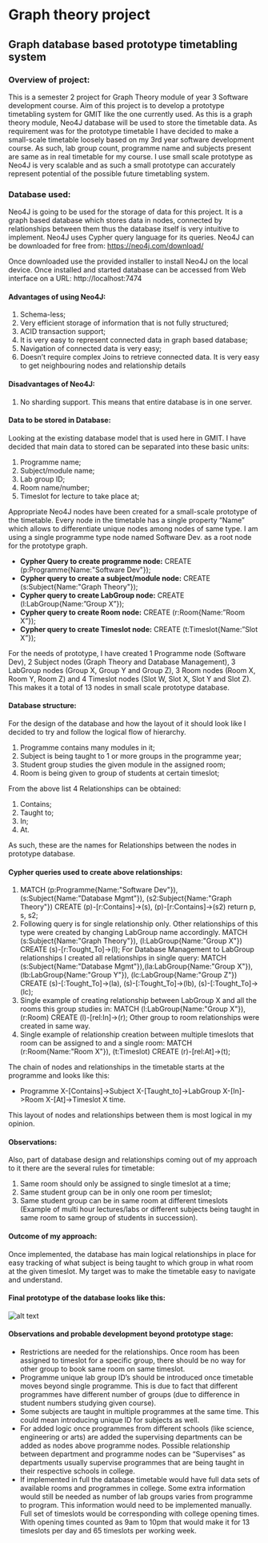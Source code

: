 # Graph theory project 

## Graph database based prototype timetabling system
### Overview of project:
This is a semester 2 project for Graph Theory module of year 3 Software development course. Aim of this project is to develop a prototype timetabling system for GMIT like the one currently used. As this is a graph theory module, Neo4J database will be used to store the timetable data. As requirement was for the prototype timetable I have decided to make a small-scale timetable loosely based on my 3rd year software development course. As such, lab group count, programme name and subjects present are same as in real timetable for my course. I use small scale prototype as Neo4J is very scalable and as such a small prototype can accurately represent potential of the possible future timetabling system.

### Database used:
Neo4J is going to be used for the storage of data for this project. It is a graph based database which stores data in nodes, connected by relationships between them thus the database itself is very intuitive to implement. Neo4J uses Cypher query language for its queries.
Neo4J can be downloaded for free from:
https://neo4j.com/download/

Once downloaded use the provided installer to install Neo4J on the local device. Once installed and started database can be accessed from Web interface on a URL: http://localhost:7474

#### Advantages of using Neo4J:
1.	Schema-less;
2.	Very efficient storage of information that is not fully structured;
3.	ACID transaction support;
4.	It is very easy to represent connected data in graph based database;
5.	Navigation of connected data is very easy;
6.	Doesn’t require complex Joins to retrieve connected data. It is very easy to get neighbouring nodes and relationship details

#### Disadvantages of Neo4J:
1.	No sharding support. This means that entire database is in one server.

#### Data to be stored in Database:
Looking at the existing database model that is used here in GMIT. I have decided that main data to stored can be separated into these basic units:
1.	Programme name;
2.	Subject/module name;
3.	Lab group ID;
4.	Room name/number;
5.	Timeslot for lecture to take place at;

Appropriate Neo4J nodes have been created for a small-scale prototype of the timetable. Every node in the timetable has a single property “Name” which allows to differentiate unique nodes among nodes of same type. I am using a single programme type node named Software Dev. as a root node for the prototype graph.

 - **Cypher Query to create programme node:**
CREATE (p:Programme{Name:"Software Dev"}); 
 - **Cypher query to create a subject/module node:**
CREATE (s:Subject{Name:"Graph Theory"});
 - **Cypher query to create LabGroup node:**
CREATE (l:LabGroup{Name:”Group X”});
 - **Cypher query to create Room node:**
CREATE (r:Room{Name:”Room X”});
 - **Cypher query to create Timeslot node:**
CREATE (t:Timeslot{Name:”Slot X”});

For the needs of prototype, I have created 1 Programme node (Software Dev), 2 Subject nodes (Graph Theory and Database Management), 3 LabGroup nodes (Group X, Group Y and Group Z), 3 Room nodes (Room X, Room Y, Room Z) and 4 Timeslot nodes (Slot W, Slot X, Slot Y and Slot Z). 
This makes it a total of 13 nodes in small scale prototype database.

#### Database structure:
For the design of the database and how the layout of it should look like I decided to try and follow the logical flow of hierarchy.
1.	Programme contains many modules in it;
2.	Subject is being taught to 1 or more groups in the programme year;
3.	Student group studies the given module in the assigned room;
4.	Room is being given to group of students at certain timeslot;

From the above list 4 Relationships can be obtained:
1.	Contains;
2.	Taught to;
3.	In;
4.	At.

As such, these are the names for Relationships between the nodes in prototype database.
#### Cypher queries used to create above relationships:
1.	MATCH (p:Programme{Name:"Software Dev"}), (s:Subject{Name:"Database Mgmt"}), (s2:Subject{Name:"Graph Theory"}) CREATE (p)-[r:Contains]->(s), (p)-[r:Contains]->(s2)  return p, s, s2;
2.	Following query is for single relationship only. Other relationships of this type were created by changing LabGroup name accordingly. MATCH (s:Subject{Name:"Graph Theory"}), (l:LabGroup{Name:"Group X"}) CREATE (s)-[r:Tought_To]->(l); 
For Database Management to LabGroup relationships I created all relationships in single query:
 MATCH (s:Subject{Name:"Database Mgmt"}),(la:LabGroup{Name:"Group X"}),(lb:LabGroup{Name:"Group Y"}), (lc:LabGroup{Name:"Group Z"}) CREATE (s)-[:Tought_To]->(la), (s)-[:Tought_To]->(lb), (s)-[:Tought_To]->(lc);
3.	Single example of creating relationship between LabGroup X and all the rooms this group studies in: MATCH (l:LabGroup{Name:"Group X"}), (r:Room) CREATE (l)-[rel:In]->(r);  Other group to room relationships were created in same way.
4.	Single example of relationship creation between multiple timeslots that room can be assigned to and a single room: MATCH (r:Room{Name:"Room X"}), (t:Timeslot) CREATE (r)-[rel:At]->(t);

The chain of nodes and relationships in the timetable starts at the programme and looks like this:
 - Programme X-[Contains]->Subject X-[Taught_to]->LabGroup X-[In]->Room X-[At]->Timeslot X time.

This layout of nodes and relationships between them is most logical in my opinion.




#### Observations:
Also, part of database design and relationships coming out of my approach to it there are the several rules for timetable:
1.	Same room should only be assigned to single timeslot at a time;
2.	Same student group can be in only one room per timeslot;
3.	Same student group can be in same room at different timeslots (Example of multi hour lectures/labs or different subjects being taught in same room to same group of students in succession).
#### Outcome of my approach:
Once implemented, the database has main logical relationships in place for easy tracking of what subject is being taught to which group in what room at the given timeslot. My target was to make the timetable easy to navigate and understand.

#### Final prototype of the database looks like this:
 ![alt text](http://i.imgur.com/elOVKkl.png)

#### Observations and probable development beyond prototype stage:
-	Restrictions are needed for the relationships. Once room has been assigned to timeslot for a specific group, there should be no way for other group to book same room on same timeslot.
-	Programme unique lab group ID’s should be introduced once timetable moves beyond single programme. This is due to fact that different programmes have different number of groups (due to difference in student numbers studying given course).
-	Some subjects are taught in multiple programmes at the same time. This could mean introducing unique ID for subjects as well.
-	For added logic once programmes from different schools (like science, engineering or arts) are added the supervising departments can be added as nodes above programme nodes. Possible relationship between department and programme nodes can be “Supervises” as departments usually supervise programmes that are being taught in their respective schools in college.
-	If implemented in full the database timetable would have full data sets of available rooms and programmes in college. Some extra information would still be needed as number of lab groups varies from programme to program. This information would need to be implemented manually. Full set of timeslots would be corresponding with college opening times. With opening times counted as 9am to 10pm that would make it for 13 timeslots per day and 65 timeslots per working week.

